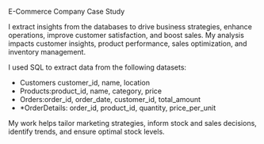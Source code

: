  E-Commerce Company Case Study

 I extract insights from the databases to drive business strategies, enhance operations, improve customer satisfaction, and boost sales. My analysis impacts customer insights, product performance, sales optimization, and inventory management. 
 
 I used SQL to extract data from the following datasets:
- Customers customer_id, name, location
- Products:product_id, name, category, price
- Orders:order_id, order_date, customer_id, total_amount
- *OrderDetails: order_id, product_id, quantity, price_per_unit

My work helps tailor marketing strategies, inform stock and sales decisions, identify trends, and ensure optimal stock levels.
